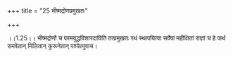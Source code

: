 +++
title = "25 भीष्मद्रोणप्रमुखतः"

+++
  
  
।।1.25।। भीष्मद्रोणौ च परमयुद्धविशारदाविति तत्प्रमुखतः रथं स्थापयित्वा
सर्वेषां महीक्षितां राज्ञां च हे पार्थ समवेतान् मिलितान् कुरूनेतान्
पश्येत्युवाच।  
  
  
  
